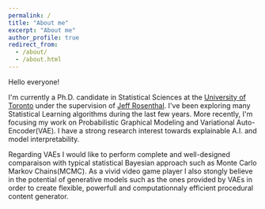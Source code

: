 ```yaml
---
permalink: /
title: "About me"
excerpt: "About me"
author_profile: true
redirect_from: 
  - /about/
  - /about.html
---
```


Hello everyone!

I'm currently a Ph.D. candidate in Statistical Sciences at the [University of Toronto](http://www.utstat.utoronto.ca) under the supervision of [Jeff Rosenthal](http://probability.ca/jeff/). I've been exploring many Statistical Learning algorithms during the last few years. More recently, I'm focusing my work on Probabilistic Graphical Modeling and Variational Auto-Encoder(VAE). I have a strong research interest towards explainable A.I. and model interpretability. 

Regarding VAEs I would like to perform complete and well-designed comparaison with typical statistical Bayesian approach such as Monte Carlo Markov Chains(MCMC). As a vivid video game player I also stongly believe in the potential of generative models such as the ones provided by VAEs in order to create flexible, powerfull and computationnaly efficient procedural content generator. 




